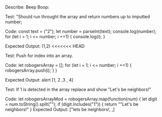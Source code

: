 <!-- Buisness Logic  -->
Describe: Beep Boop:

Test: "Should run throught the array and return numbers up to imputted number;

Code: const text = ("2");
let number = parseInt(text);
console.log(number);
for (let i = 1; i <= number; i +=1) {
  console.log(i);
} 

Expected Output: (1,2)
<<<<<<< HEAD

Test: Push for index into an array.

Code: let robogersArray = [];
      for (let i = 1; i <= number; i +=1) {
        robogersArray.push(i);
      }
    }

Expected Output: alert [1, 2 ,3 , 4]

Test: If 1 is detected in the array replace and show "Let's be neighbors!"

Code: let robogersArrayMod = robogersArray.map(function(num) {
      let digit = num.toString().split("");
      if (digit.includes("1")) {
        return "\"Let's be neighbors!"
      }
Expected Output: ["lets be neighbors!, ,]